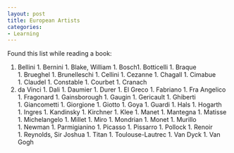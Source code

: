 ```yaml
---
layout: post
title: European Artists
categories:
- Learning
---
```



Found this list while reading a book:

1. Bellini
1. Bernini
1. Blake, William
1. Bosch1. Botticelli
1. Braque
1. Brueghel
1. Brunelleschi
1. Cellini
1. Cezanne
1. Chagall
1. Cimabue
1. Claudel
1. Constable
1. Courbet
1. Cranach
1. da Vinci
1. Dali
1. Daumier
1. Durer
1. El Greco
1. Fabriano
1. Fra Angelico
1. Fragonard
1. Gainsborough
1. Gaugin
1. Gericault
1. Ghiberti
1. Giancometti
1. Giorgione
1. Giotto
1. Goya
1. Guardi
1. Hals
1. Hogarth
1. Ingres
1. Kandinsky
1. Kirchner
1. Klee
1. Manet
1. Mantegna
1. Matisse
1. Michelangelo
1. Millet
1. Miro
1. Mondrian
1. Monet
1. Murillo
1. Newman
1. Parmigianino
1. Picasso
1. Pissarro
1. Pollock
1. Renoir
1. Reynolds, Sir Joshua
1. Titan
1. Toulouse-Lautrec
1. Van Dyck
1. Van Gogh
